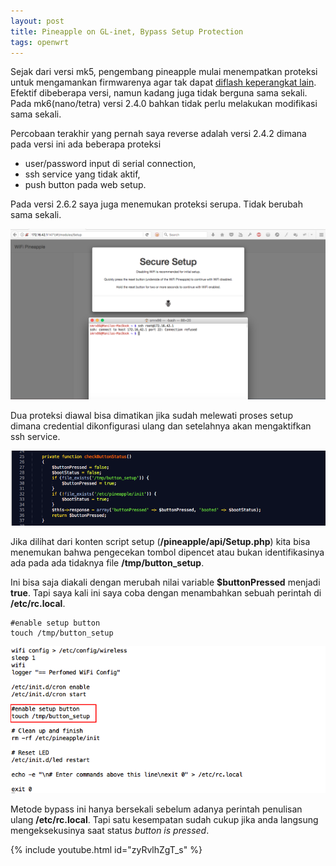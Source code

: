 ```yaml
---
layout: post
title: Pineapple on GL-inet, Bypass Setup Protection
tags: openwrt
---
```


Sejak dari versi mk5, pengembang pineapple mulai menempatkan proteksi untuk mengamankan firmwarenya agar tak dapat [diflash keperangkat lain](https://github.com/smrx86/STPF2). Efektif dibeberapa versi, namun kadang juga tidak berguna sama sekali. Pada mk6(nano/tetra) versi 2.4.0 bahkan tidak perlu melakukan modifikasi sama sekali.

Percobaan terakhir yang pernah saya reverse adalah versi 2.4.2 dimana pada versi ini ada beberapa proteksi
 * user/password input di serial connection,
 * ssh service yang tidak aktif,
 * push button pada web setup.
 
Pada versi 2.6.2 saya juga menemukan proteksi serupa. Tidak berubah sama sekali.

![alt text](/images/secure_setup.png "secure setup")

Dua proteksi diawal bisa dimatikan jika sudah melewati proses setup dimana credential dikonfigurasi ulang dan setelahnya akan mengaktifkan ssh service.

![alt text](/images/setup_script.png "setup script")

Jika dilihat dari konten script setup (**/pineapple/api/Setup.php**) kita bisa menemukan bahwa pengecekan tombol dipencet atau bukan identifikasinya ada pada ada tidaknya file **/tmp/button_setup**.

Ini bisa saja diakali dengan merubah nilai variable **$buttonPressed** menjadi **true**. Tapi saya kali ini saya coba dengan menambahkan sebuah perintah di **/etc/rc.local**.

```
#enable setup button
touch /tmp/button_setup
```
![alt text](/images/etc_mod.png "mod rc.local")

Metode bypass ini hanya bersekali sebelum adanya perintah penulisan ulang **/etc/rc.local**. 
Tapi satu kesempatan sudah cukup jika anda langsung mengeksekusinya saat status *button is pressed*.

{% include youtube.html id="zyRvlhZgT_s" %}